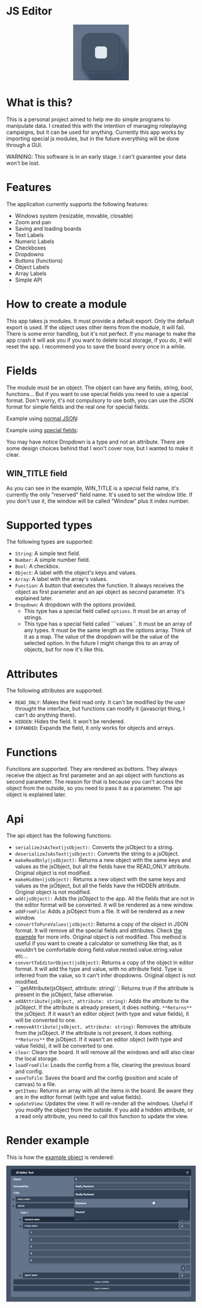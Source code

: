 # JS Editor

<center>

![](./public/favicon.png)

</center>

# What is this?

This is a personal project aimed to help me do simple programs to manipulate data. I created this with the intention of managing roleplaying campaigns, but it can be used for anything. Currently this app works by importing special js modules, but in the future everything will be done through a GUI.

WARNING: This software is in an early stage. I can't guarantee your data won't be lost.

# Features

The application currently supports the following features:

- Windows system (resizable, movable, closable)
- Zoom and pan
- Saving and loading boards
- Text Labels
- Numeric Labels
- Checkboxes
- Dropdowns
- Buttons (functions)
- Object Labels
- Array Labels
- Simple API

# How to create a module

This app takes js modules. It must provide a default export. Only the default export is used. If the object uses other items from the module, it will fail. There is some error handling, but it's not perfect. If you manage to make the app crash it will ask you if you want to delete local storage, if you do, it will reset the app. I recommend you to save the board every once in a while.

# Fields

The module must be an object. The object can have any fields, string, bool, functions... But if you want to use special fields you need to use a special format. Don't worry, it's not compulsory to use both, you can use the JSON format for simple fields and the real one for special fields.

Example using [normal JSON](./public/examples/simpleObject.js):

Example using [special fields](./public/examples/exampleObject.js):

You may have notice Dropdown is a type and not an attribute. There are some design choices behind that I won't cover now, but I wanted to make it clear.

## WIN_TITLE field

As you can see in the example, WIN_TITLE is a special field name, it's currently the only "reserved" field name. It's used to set the window title. If you don't use it, the window will be called "Window" plus it index number.

# Supported types

The following types are supported:

- ``String``: A simple text field.
- ``Number``: A simple number field.
- ``Bool``: A checkbox.
- ``Object``: A label with the object's keys and values.
- ``Array``: A label with the array's values.
- ``Function``: A button that executes the function. It always receives the object as first parameter and an api object as second parameter. It's explained later.
- ``Dropdown``: A dropdown with the options provided. 
  - This type has a special field called ``options``. It must be an array of strings.
  - This type has a special field called ```values``. It must be an array of any types. It must be the same length as the options array. Think of it as a map. The value of the dropdown will be the value of the selected option. In the future I might change this to an array of objects, but for now it's like this.

# Attributes

The following attributes are supported:

- ``READ_ONLY``: Makes the field read only. It can't be modified by the user throught the interface, but functions can modify it (javascript thing, I can't do anything there).
- ``HIDDEN``: Hides the field. It won't be rendered.
- ``EXPANDED``: Expands the field, it only works for objects and arrays.

# Functions

Functions are supported. They are rendered as buttons. They always receive the object as first parameter and an api object with functions as second parameter. The reason for that is because you can't access the object from the outside, so you need to pass it as a parameter. The api object is explained later.

# Api

The api object has the following functions:
- ``serializeJsAsText(jsObject):`` Converts the jsObject to a string.
- ``deserializeJsAsText(jsObject):`` Converts the string to a jsObject.
- ``makeReadOnly(jsObject):`` Returns a new object with the same keys and values as the jsObject, but all the fields have the READ_ONLY attribute. Original object is not modified.
- ``makeHidden(jsObject):`` Returns a new object with the same keys and values as the jsObject, but all the fields have the HIDDEN attribute. Original object is not modified.
- ``add(jsObject):`` Adds the jsObject to the app. All the fields that are not in the editor format will be converted. It will be rendered as a new window.
- ``addFromFile``: Adds a jsObject from a file. It will be rendered as a new window.
- ``convertToPureValues(jsObject)``: Returns a copy of the object in JSON format. It will remove all the special fields and attributes. Check [the example](public/examples/convertToPureValues.md) for more info. Original object is not modified. This method is useful if you want to create a calculator or something like that, as it wouldn't be comfortable doing field.value.nested.value.string.value etc...
- ``convertToEditorObject(jsObject)``: Returns a copy of the object in editor format. It will add the type and value, with no attribute field. Type is inferred from the value, so it can't infer dropdowns. Original object is not modified.
- ```getAttribute(jsObject, attribute: string)``: Returns true if the attribute is present in the jsObject, false otherwise.
- ``addAttribute(jsObject, attribute: string)``: Adds the attribute to the jsObject. If the attribute is already present, it does nothing. ``**Returns**`` the jsObject. If it wasn't an editor object (with type and value fields), it will be converted to one.
- ``removeAttribute(jsObject, attribute: string)``: Removes the attribute from the jsObject. If the attribute is not present, it does nothing. ``**Returns**`` the jsObject. If it wasn't an editor object (with type and value fields), it will be converted to one.
- ``clear``: Clears the board. It will remove all the windows and will also clear the local storage.
- ``loadFromFile``: Loads the config from a file, clearing the previous board and config.
- ``saveToFile``: Saves the board and the config (position and scale of canvas) to a file.
- ``getItems``: Returns an array with all the items in the board. Be aware they are in the editor format (with type and value fields).
- ``updateView``: Updates the view. It will re-render all the windows. Useful if you modify the object from the outside. If you add a hidden attribute, or a read only attribute, you need to call this function to update the view.

# Render example

This is how the [example object](public/examples/exampleObject.js) is rendered:

![Render example](./readmefiles/examplejs.png)